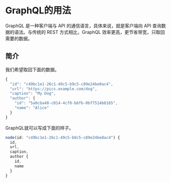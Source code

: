 # GraphQL的用法

GraphQL 是一种客户端与 API 的通信语言，具体来说，就是客户端向 API 查询数据的语法。与传统的 REST 方式相比，GraphQL 效率更高，更节省带宽，只取回需要的数据。

## 简介

我们希望取回下面的数据。

```javascript
{
  "id": "c49bc1e1-26c1-49c5-b9c5-c89e24be0ac4",
  "url": "https://pics.example.com/dog",
  "caption": "My Dog",
  "author": {
    "id": "5a0cba48-c014-4cf0-b6fb-0bf7514b8165",
    "name": "Alice"
  }
}
```

GraphQL就可以写成下面的样子。

```javascript
node(id: "c49bc1e1-26c1-49c5-b9c5-c89e24be0ac4") {
  id,
  url,
  caption,
  author {
    id,
    name
  }
}
```
